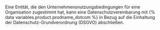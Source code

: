Eine Entität, die den Unternehmensnutzungsbedingungen für eine Organisation zugestimmt hat, kann eine Datenschutzvereinbarung mit {% data variables.product.prodname_dotcom %} in Bezug auf die Einhaltung der Datenschutz-Grundverordnung (DSGVO) abschließen.
